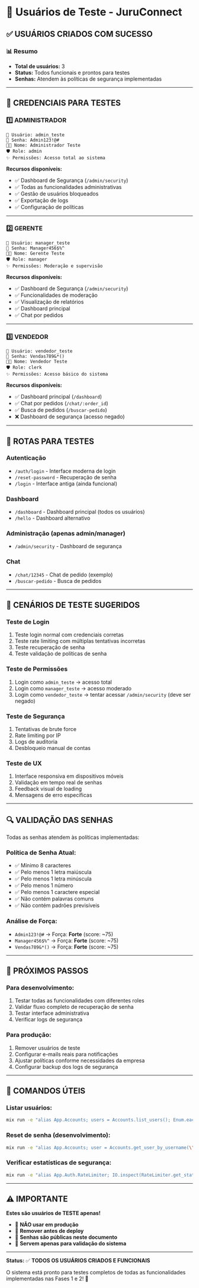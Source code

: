 # 👥 Usuários de Teste - JuruConnect

## ✅ USUÁRIOS CRIADOS COM SUCESSO

### 📊 Resumo
- **Total de usuários:** 3
- **Status:** Todos funcionais e prontos para testes
- **Senhas:** Atendem às políticas de segurança implementadas

---

## 🔐 CREDENCIAIS PARA TESTES

### 1️⃣ **ADMINISTRADOR**
```
👤 Usuário: admin_teste
🔐 Senha: Admin123!@#
👨‍💼 Nome: Administrador Teste
🛡️ Role: admin
✨ Permissões: Acesso total ao sistema
```

**Recursos disponíveis:**
- ✅ Dashboard de Segurança (`/admin/security`)
- ✅ Todas as funcionalidades administrativas
- ✅ Gestão de usuários bloqueados
- ✅ Exportação de logs
- ✅ Configuração de políticas

---

### 2️⃣ **GERENTE**
```
👤 Usuário: manager_teste
🔐 Senha: Manager456$%^
👨‍💼 Nome: Gerente Teste
🛡️ Role: manager
✨ Permissões: Moderação e supervisão
```

**Recursos disponíveis:**
- ✅ Dashboard de Segurança (`/admin/security`)
- ✅ Funcionalidades de moderação
- ✅ Visualização de relatórios
- ✅ Dashboard principal
- ✅ Chat por pedidos

---

### 3️⃣ **VENDEDOR**
```
👤 Usuário: vendedor_teste
🔐 Senha: Vendas789&*()
👨‍💼 Nome: Vendedor Teste
🛡️ Role: clerk
✨ Permissões: Acesso básico do sistema
```

**Recursos disponíveis:**
- ✅ Dashboard principal (`/dashboard`)
- ✅ Chat por pedidos (`/chat/:order_id`)
- ✅ Busca de pedidos (`/buscar-pedido`)
- ❌ Dashboard de segurança (acesso negado)

---

## 🔗 ROTAS PARA TESTES

### **Autenticação**
- `/auth/login` - Interface moderna de login
- `/reset-password` - Recuperação de senha
- `/login` - Interface antiga (ainda funcional)

### **Dashboard**
- `/dashboard` - Dashboard principal (todos os usuários)
- `/hello` - Dashboard alternativo

### **Administração** (apenas admin/manager)
- `/admin/security` - Dashboard de segurança

### **Chat**
- `/chat/12345` - Chat de pedido (exemplo)
- `/buscar-pedido` - Busca de pedidos

---

## 🧪 CENÁRIOS DE TESTE SUGERIDOS

### **Teste de Login**
1. Teste login normal com credenciais corretas
2. Teste rate limiting com múltiplas tentativas incorretas
3. Teste recuperação de senha
4. Teste validação de políticas de senha

### **Teste de Permissões**
1. Login como `admin_teste` → acesso total
2. Login como `manager_teste` → acesso moderado
3. Login como `vendedor_teste` → tentar acessar `/admin/security` (deve ser negado)

### **Teste de Segurança**
1. Tentativas de brute force
2. Rate limiting por IP
3. Logs de auditoria
4. Desbloqueio manual de contas

### **Teste de UX**
1. Interface responsiva em dispositivos móveis
2. Validação em tempo real de senhas
3. Feedback visual de loading
4. Mensagens de erro específicas

---

## 🔍 VALIDAÇÃO DAS SENHAS

Todas as senhas atendem às políticas implementadas:

### **Política de Senha Atual:**
- ✅ Mínimo 8 caracteres
- ✅ Pelo menos 1 letra maiúscula
- ✅ Pelo menos 1 letra minúscula  
- ✅ Pelo menos 1 número
- ✅ Pelo menos 1 caractere especial
- ✅ Não contém palavras comuns
- ✅ Não contém padrões previsíveis

### **Análise de Força:**
- `Admin123!@#` → Força: **Forte** (score: ~75)
- `Manager456$%^` → Força: **Forte** (score: ~75)
- `Vendas789&*()` → Força: **Forte** (score: ~75)

---

## 🎯 PRÓXIMOS PASSOS

### **Para desenvolvimento:**
1. Testar todas as funcionalidades com diferentes roles
2. Validar fluxo completo de recuperação de senha
3. Testar interface administrativa
4. Verificar logs de segurança

### **Para produção:**
1. Remover usuários de teste
2. Configurar e-mails reais para notificações
3. Ajustar políticas conforme necessidades da empresa
4. Configurar backup dos logs de segurança

---

## 🔧 COMANDOS ÚTEIS

### **Listar usuários:**
```bash
mix run -e "alias App.Accounts; users = Accounts.list_users(); Enum.each(users, fn u -> IO.puts(\"#{u.username} | #{u.role}\") end)"
```

### **Reset de senha (desenvolvimento):**
```bash
mix run -e "alias App.Accounts; user = Accounts.get_user_by_username(\"admin_teste\"); Accounts.update_user(user, %{password: \"NovaSenha123!\"})"
```

### **Verificar estatísticas de segurança:**
```bash
mix run -e "alias App.Auth.RateLimiter; IO.inspect(RateLimiter.get_stats())"
```

---

## ⚠️ IMPORTANTE

**Estes são usuários de TESTE apenas!**

- 🚫 **NÃO usar em produção**
- 🔄 **Remover antes de deploy**
- 🔐 **Senhas são públicas neste documento**
- 🧪 **Servem apenas para validação do sistema**

---

**Status:** ✅ **TODOS OS USUÁRIOS CRIADOS E FUNCIONAIS**

O sistema está pronto para testes completos de todas as funcionalidades implementadas nas Fases 1 e 2! 🚀 